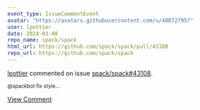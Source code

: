 ```yaml
---
event_type: IssueCommentEvent
avatar: "https://avatars.githubusercontent.com/u/48072795?"
user: lpottier
date: 2024-03-08
repo_name: spack/spack
html_url: https://github.com/spack/spack/pull/43108
repo_url: https://github.com/spack/spack
---
```


<a href='https://github.com/lpottier' target='_blank'>lpottier</a> commented on issue <a href='https://github.com/spack/spack/pull/43108' target='_blank'>spack/spack#43108</a>.

<small>@spackbot fix style...</small>

<a href='https://github.com/spack/spack/pull/43108' target='_blank'>View Comment</a>